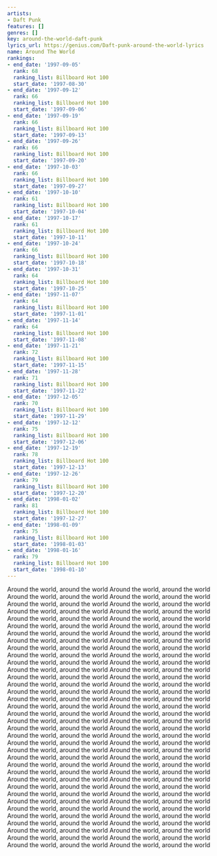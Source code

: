 ```yaml
---
artists:
- Daft Punk
features: []
genres: []
key: around-the-world-daft-punk
lyrics_url: https://genius.com/Daft-punk-around-the-world-lyrics
name: Around The World
rankings:
- end_date: '1997-09-05'
  rank: 68
  ranking_list: Billboard Hot 100
  start_date: '1997-08-30'
- end_date: '1997-09-12'
  rank: 66
  ranking_list: Billboard Hot 100
  start_date: '1997-09-06'
- end_date: '1997-09-19'
  rank: 66
  ranking_list: Billboard Hot 100
  start_date: '1997-09-13'
- end_date: '1997-09-26'
  rank: 66
  ranking_list: Billboard Hot 100
  start_date: '1997-09-20'
- end_date: '1997-10-03'
  rank: 66
  ranking_list: Billboard Hot 100
  start_date: '1997-09-27'
- end_date: '1997-10-10'
  rank: 61
  ranking_list: Billboard Hot 100
  start_date: '1997-10-04'
- end_date: '1997-10-17'
  rank: 61
  ranking_list: Billboard Hot 100
  start_date: '1997-10-11'
- end_date: '1997-10-24'
  rank: 66
  ranking_list: Billboard Hot 100
  start_date: '1997-10-18'
- end_date: '1997-10-31'
  rank: 64
  ranking_list: Billboard Hot 100
  start_date: '1997-10-25'
- end_date: '1997-11-07'
  rank: 64
  ranking_list: Billboard Hot 100
  start_date: '1997-11-01'
- end_date: '1997-11-14'
  rank: 64
  ranking_list: Billboard Hot 100
  start_date: '1997-11-08'
- end_date: '1997-11-21'
  rank: 72
  ranking_list: Billboard Hot 100
  start_date: '1997-11-15'
- end_date: '1997-11-28'
  rank: 71
  ranking_list: Billboard Hot 100
  start_date: '1997-11-22'
- end_date: '1997-12-05'
  rank: 70
  ranking_list: Billboard Hot 100
  start_date: '1997-11-29'
- end_date: '1997-12-12'
  rank: 75
  ranking_list: Billboard Hot 100
  start_date: '1997-12-06'
- end_date: '1997-12-19'
  rank: 78
  ranking_list: Billboard Hot 100
  start_date: '1997-12-13'
- end_date: '1997-12-26'
  rank: 79
  ranking_list: Billboard Hot 100
  start_date: '1997-12-20'
- end_date: '1998-01-02'
  rank: 81
  ranking_list: Billboard Hot 100
  start_date: '1997-12-27'
- end_date: '1998-01-09'
  rank: 75
  ranking_list: Billboard Hot 100
  start_date: '1998-01-03'
- end_date: '1998-01-16'
  rank: 79
  ranking_list: Billboard Hot 100
  start_date: '1998-01-10'
---
```

Around the world, around the world
Around the world, around the world
Around the world, around the world
Around the world, around the world
Around the world, around the world
Around the world, around the world
Around the world, around the world
Around the world, around the world
Around the world, around the world
Around the world, around the world
Around the world, around the world
Around the world, around the world
Around the world, around the world
Around the world, around the world
Around the world, around the world
Around the world, around the world
Around the world, around the world
Around the world, around the world
Around the world, around the world
Around the world, around the world
Around the world, around the world
Around the world, around the world
Around the world, around the world
Around the world, around the world
Around the world, around the world
Around the world, around the world
Around the world, around the world
Around the world, around the world
Around the world, around the world
Around the world, around the world
Around the world, around the world
Around the world, around the world
Around the world, around the world
Around the world, around the world
Around the world, around the world
Around the world, around the world
Around the world, around the world
Around the world, around the world
Around the world, around the world
Around the world, around the world
Around the world, around the world
Around the world, around the world
Around the world, around the world
Around the world, around the world
Around the world, around the world
Around the world, around the world
Around the world, around the world
Around the world, around the world
Around the world, around the world
Around the world, around the world
Around the world, around the world
Around the world, around the world
Around the world, around the world
Around the world, around the world
Around the world, around the world
Around the world, around the world
Around the world, around the world
Around the world, around the world
Around the world, around the world
Around the world, around the world
Around the world, around the world
Around the world, around the world
Around the world, around the world
Around the world, around the world
Around the world, around the world
Around the world, around the world
Around the world, around the world
Around the world, around the world
Around the world, around the world
Around the world, around the world
Around the world, around the world
Around the world, around the world
